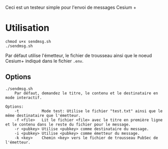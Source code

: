 Ceci est un testeur simple pour l'envoi de messages Cesium +

# Utilisation

```
chmod u+x sendmsg.sh
./sendmsg.sh
```
Par défaut utilise l'émetteur, le fichier de trousseau ainsi que le noeud Cesium+ indiqué dans le fichier `.env`.

## Options
```
./sendmsg.sh
    Par défaut, demandez le titre, le contenu et le destinataire en mode interactif.

Options:
    -t			Mode test: Utilise le fichier "test.txt" ainsi que le même destinataire que l'émetteur.
    -f <file>	Lit le fichier <file> avec le titre en première ligne et le contenu dans le reste du fichier pour le message.
    -r <pubkey>	Utilise <pubkey> comme destinataire du message.
    -i <pubkey>	Utilise <pubkey> comme émetteur du message.
    -k <key>	Chemin <key> vers le fichier de trousseau PubSec de l'émetteur.
```
